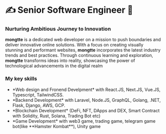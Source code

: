 <h1 align="left">
  ✍  Senior Software Engineer 🤝
</h1>

### Nurturing Ambitious Journey to Innovation


 
<!-- <a align="right">
  <a href="https://github.com/agilecoder2040?tab=repositories&sort=stargazers">
    <img alt="total stars" title="Total stars on GitHub" src="https://custom-icon-badges.herokuapp.com/badge/dynamic/json?logo=star&color=55960c&labelColor=488207&label=Stars&style=for-the-badge&query=%24.stars&url=https://api.github-star-counter.workers.dev/user/agilecoder2040"/></a>
  <a href="https://github.com/agilecoder2040?tab=followers">
    <img alt="followers" title="Follow me on Github" src="https://custom-icon-badges.herokuapp.com/github/followers/agilecoder2040?color=236ad3&labelColor=1155ba&style=for-the-badge&logo=person-add&label=Follow&logoColor=white"/></a>
</a> -->
 

  **mongtte** is a dedicated web developer on a mission to push boundaries and deliver innovative online solutions. With a focus on creating visually stunning and performant websites, **mongtte** incorporates the latest industry trends and best practices. Through continuous learning and exploration, **mongtte** transforms ideas into reality, showcasing the power of technological advancements in the digital realm

<h3> My key skills</h3>
      <ul>
        <li>*Web design and Fronend Develpment* with React.JS, Next.JS, Vue.JS, Typescript, TailwindCSS.</li>
        <li>*Backend Development* with Laravel, Node.JS, GraphQL, Golang, .NET, Flask, Django, AWS, GCP.</li>
        <li>*Blockchain Development* (DeFi, NFT, DApps and DEX, Smart Contract with Solidity, Rust, Solana, Trading Bot etc)</li>
        <li>*Game Development* with web3 game, trading game, telegram game bot(like **Hamster Kombat**), Unity game </li>
      </ul>
